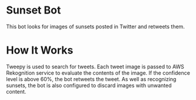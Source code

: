 # Sunset Bot

This bot looks for images of sunsets posted in Twitter and retweets them.

# How It Works
Tweepy is used to search for tweets. Each tweet image is passed to AWS Rekognition service to evaluate the contents of the image. If the confidence level is above 60%, the bot retweets the tweet. As well as recognizing sunsets, the bot is also configured to discard images with unwanted content.
